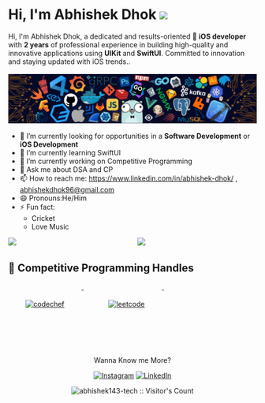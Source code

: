 # Hi, I'm Abhishek Dhok <img src="https://raw.githubusercontent.com/MartinHeinz/MartinHeinz/master/wave.gif" width="30px">

<!--
**abhishek143-tech/abhishek143-tech** is a ✨ _special_ ✨ repository because its `README.md` (this file) appears on your GitHub profile.

Here are some ideas to get you started:-->
Hi, I'm Abhishek Dhok, a dedicated and results-oriented 📱 **iOS developer** with **2 years** of professional experience in building high-quality and innovative applications using **UIKit** and **SwiftUI**. Committed to innovation and staying updated with iOS trends..
<br>
<br>
![](https://github.com/abhishek143-tech/abhishek143-tech/blob/master/header_.png)
<br>
- 🔭 I’m currently looking for opportunities in a **Software Development** or **iOS Development**
- 🌱 I’m currently learning SwiftUI 
- 🔭 I’m currently working on Competitive Programming 
- 💬 Ask me about DSA and CP
- 📫 How to reach me: https://www.linkedin.com/in/abhishek-dhok/ , abhishekdhok96@gmail.com
- 😄 Pronouns:He/Him
- ⚡ Fun fact: 
     * Cricket
     * Love Music     

<img  src="https://github-readme-stats.vercel.app/api?username=abhishek143-tech&count_private=true&show_icons=true&hide_border=true&theme=react" width="48%" align="right" >
<img  src="https://github-readme-streak-stats.herokuapp.com/?user=abhishek143-tech&theme=react" width="48%" >
<br>

## 📢 Competitive Programming Handles
<p align="left">
    <a href="https://www.codechef.com/users/abhya123">
    <img src="https://cp-logo.vercel.app/codechef/abhya123" alt="codechef" style="vertical-align:top; margin:35px">
  </a>&nbsp;&nbsp;&nbsp;
  
  <a href="https://leetcode.com/Its_Me_Abhi/">
    <img src="https://cp-logo.vercel.app/leetcode/Its_Me_Abhi" alt="leetcode" style="vertical-align:top; margin:35px">
  </a>&nbsp;&nbsp;&nbsp;
</p>
<br>
<br>
<p align="center">Wanna Know me More?</p>

<p align="center">

<a href="https://www.instagram.com/abhishek.dhok/">
<img src="https://img.shields.io/badge/-Instagram-%23eb13a5" alt="Instagram" /></a>  

<a href="https://www.linkedin.com/in/abhishek-dhok/">
<img src="https://img.shields.io/badge/-LinkedIn-%233781da" alt="LinkedIn"/></a>

</p>


<p align="center"><img src="https://visitor-badge.laobi.icu/badge?page_id=abhishek143-tech.abhishek143-tech" alt="abhishek143-tech :: Visitor's Count" /></p>
<br>
